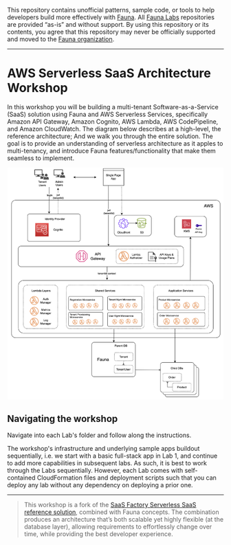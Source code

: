 This repository contains unofficial patterns, sample code, or tools to help developers build more effectively with [Fauna][fauna]. All [Fauna Labs][fauna-labs] repositories are provided “as-is” and without support. By using this repository or its contents, you agree that this repository may never be officially supported and moved to the [Fauna organization][fauna-organization].

---

# AWS Serverless SaaS Architecture Workshop

In this workshop you will be building a multi-tenant Software-as-a-Service (SaaS) solution using Fauna and AWS Serverless Services, specifically Amazon API Gateway, Amazon Cognito, AWS Lambda, AWS CodePipeline, and Amazon CloudWatch. The diagram below describes at a high-level, the reference architecture; And we walk you through the entire solution. The goal is to provide an understanding of serverless architecture as it apples to multi-tenancy, and introduce Fauna features/functionality that make them seamless to implement.

![Architecture Diagram](/images/Architecture.png)

## Navigating the workshop

Navigate into each Lab's folder and follow along the instructions. 

The workshop's infrastructure and underlying sample apps buildout sequentially, i.e. we start with a basic full-stack app in Lab 1, and continue to add more capabilities in subsequent labs. As such, it is best to work through the Labs sequentially. However, each Lab comes with self-contained CloudFormation files and deployment scripts such that you can deploy any lab without any dependency on deploying a prior one.

---

> This workshop is a fork of the [SaaS Factory Serverless SaaS reference solution](https://github.com/aws-samples/aws-saas-factory-ref-solution-serverless-saas), combined with Fauna concepts. The combination produces an architecture that’s both scalable yet highly flexible (at the database layer), allowing requirements to effortlessly change over time, while providing the best developer experience.


[fauna]: https://www.fauna.com/
[fauna-labs]: https://github.com/fauna-labs
[fauna-organization]: https://github.com/fauna
